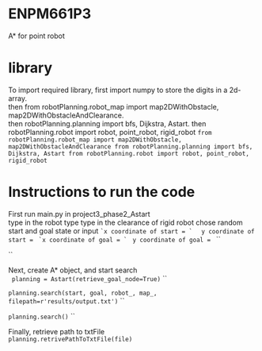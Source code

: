 # ENPM661P3
A* for point robot

# library 
To import required library, first import numpy to store the digits in a 2d-array.  
then from robotPlanning.robot_map import map2DWithObstacle, map2DWithObstacleAndClearance.  
then robotPlanning.planning import bfs, Dijkstra, Astart.
then robotPlanning.robot import robot, point_robot, rigid_robot
`
from robotPlanning.robot_map import map2DWithObstacle, map2DWithObstacleAndClearance
from robotPlanning.planning import bfs, Dijkstra, Astart
from robotPlanning.robot import robot, point_robot, rigid_robot
`  

# Instructions to run the code
First run main.py in project3_phase2_Astart  
type in the robot type
type in the clearance of rigid robot
chose random start and goal state
or input 
``
`x coordinate of start = `   ``
`y coordinate of start = `   ``
`x coordinate of goal = `  ``
`y coordinate of goal = `  ``

``


Next, create A* object, and start search  
`
planning = Astart(retrieve_goal_node=True)`   ``

`
planning.search(start, goal, robot_, map_, filepath=r'results/output.txt')
`   ``

`planning.search()`  ``

Finally, retrieve path to txtFile  
`planning.retrivePathToTxtFile(file)`  